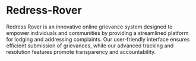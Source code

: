 # Redress-Rover
Redress Rover is an innovative online grievance system designed to empower individuals and communities by providing a streamlined platform for lodging and addressing complaints. Our user-friendly interface ensures efficient submission of grievances, while our advanced tracking and resolution features promote transparency and accountability.
